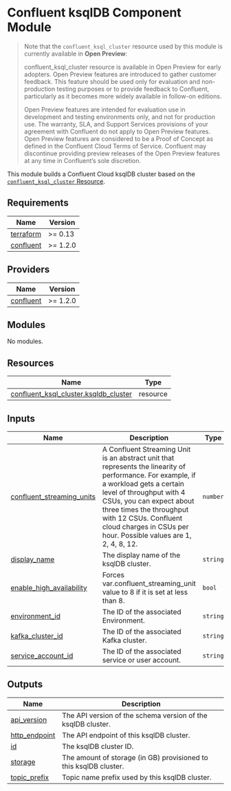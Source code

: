 # Confluent ksqlDB Component Module

>
> Note that the `confluent_ksql_cluster` resource used by this module is currently available in **Open Preview**:
>
> confluent_ksql_cluster resource is available in Open Preview for early adopters. Open Preview features are introduced to gather customer feedback. This feature should be used only for evaluation and non-production testing purposes or to provide feedback to Confluent, particularly as it becomes more widely available in follow-on editions.
>
> Open Preview features are intended for evaluation use in development and testing environments only, and not for production use. The warranty, SLA, and Support Services provisions of your agreement with Confluent do not apply to Open Preview features. Open Preview features are considered to be a Proof of Concept as defined in the Confluent Cloud Terms of Service. Confluent may discontinue providing preview releases of the Open Preview features at any time in Confluent’s sole discretion.
>

This module builds a Confluent Cloud ksqlDB cluster based on the [`confluent_ksql_cluster` Resource](https://registry.terraform.io/providers/confluentinc/confluent/latest/docs/resources/confluent_ksql_cluster).

<!-- BEGIN_TF_DOCS -->
## Requirements

| Name | Version |
|------|---------|
| <a name="requirement_terraform"></a> [terraform](#requirement\_terraform) | >= 0.13 |
| <a name="requirement_confluent"></a> [confluent](#requirement\_confluent) | >= 1.2.0 |

## Providers

| Name | Version |
|------|---------|
| <a name="provider_confluent"></a> [confluent](#provider\_confluent) | >= 1.2.0 |

## Modules

No modules.

## Resources

| Name | Type |
|------|------|
| [confluent_ksql_cluster.ksqldb_cluster](https://registry.terraform.io/providers/confluentinc/confluent/latest/docs/resources/ksql_cluster) | resource |

## Inputs

| Name | Description | Type | Default | Required |
|------|-------------|------|---------|:--------:|
| <a name="input_confluent_streaming_units"></a> [confluent\_streaming\_units](#input\_confluent\_streaming\_units) | A Confluent Streaming Unit is an abstract unit that represents the linearity of performance. For example, if a workload gets a certain level of throughput with 4 CSUs, you can expect about three times the throughput with 12 CSUs. Confluent cloud charges in CSUs per hour. Possible values are 1, 2, 4, 8, 12. | `number` | n/a | yes |
| <a name="input_display_name"></a> [display\_name](#input\_display\_name) | The display name of the ksqlDB cluster. | `string` | n/a | yes |
| <a name="input_enable_high_availability"></a> [enable\_high\_availability](#input\_enable\_high\_availability) | Forces var.confluent\_streaming\_unit value to 8 if it is set at less than 8. | `bool` | n/a | yes |
| <a name="input_environment_id"></a> [environment\_id](#input\_environment\_id) | The ID of the associated Environment. | `string` | n/a | yes |
| <a name="input_kafka_cluster_id"></a> [kafka\_cluster\_id](#input\_kafka\_cluster\_id) | The ID of the associated Kafka cluster. | `string` | n/a | yes |
| <a name="input_service_account_id"></a> [service\_account\_id](#input\_service\_account\_id) | The ID of the associated service or user account. | `string` | n/a | yes |

## Outputs

| Name | Description |
|------|-------------|
| <a name="output_api_version"></a> [api\_version](#output\_api\_version) | The API version of the schema version of the ksqlDB cluster. |
| <a name="output_http_endpoint"></a> [http\_endpoint](#output\_http\_endpoint) | The API endpoint of this ksqlDB cluster. |
| <a name="output_id"></a> [id](#output\_id) | The ksqlDB cluster ID. |
| <a name="output_storage"></a> [storage](#output\_storage) | The amount of storage (in GB) provisioned to this ksqlDB cluster. |
| <a name="output_topic_prefix"></a> [topic\_prefix](#output\_topic\_prefix) | Topic name prefix used by this ksqlDB cluster. |
<!-- END_TF_DOCS -->
